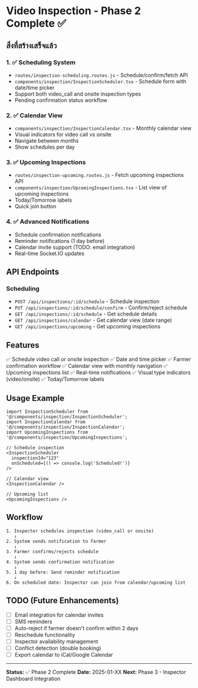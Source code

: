# Video Inspection - Phase 2 Complete ✅

## สิ่งที่สร้างเสร็จแล้ว

### 1. ✅ Scheduling System

- `routes/inspection-scheduling.routes.js` - Schedule/confirm/fetch API
- `components/inspection/InspectionScheduler.tsx` - Schedule form with date/time picker
- Support both video_call and onsite inspection types
- Pending confirmation status workflow

### 2. ✅ Calendar View

- `components/inspection/InspectionCalendar.tsx` - Monthly calendar view
- Visual indicators for video call vs onsite
- Navigate between months
- Show schedules per day

### 3. ✅ Upcoming Inspections

- `routes/inspection-upcoming.routes.js` - Fetch upcoming inspections API
- `components/inspection/UpcomingInspections.tsx` - List view of upcoming inspections
- Today/Tomorrow labels
- Quick join button

### 4. ✅ Advanced Notifications

- Schedule confirmation notifications
- Reminder notifications (1 day before)
- Calendar invite support (TODO: email integration)
- Real-time Socket.IO updates

## API Endpoints

### Scheduling

- `POST /api/inspections/:id/schedule` - Schedule inspection
- `PUT /api/inspections/:id/schedule/confirm` - Confirm/reject schedule
- `GET /api/inspections/:id/schedule` - Get schedule details
- `GET /api/inspections/calendar` - Get calendar view (date range)
- `GET /api/inspections/upcoming` - Get upcoming inspections

## Features

✅ Schedule video call or onsite inspection
✅ Date and time picker
✅ Farmer confirmation workflow
✅ Calendar view with monthly navigation
✅ Upcoming inspections list
✅ Real-time notifications
✅ Visual type indicators (video/onsite)
✅ Today/Tomorrow labels

## Usage Example

```tsx
import InspectionScheduler from '@/components/inspection/InspectionScheduler';
import InspectionCalendar from '@/components/inspection/InspectionCalendar';
import UpcomingInspections from '@/components/inspection/UpcomingInspections';

// Schedule inspection
<InspectionScheduler
  inspectionId="123"
  onScheduled={() => console.log('Scheduled!')}
/>

// Calendar view
<InspectionCalendar />

// Upcoming list
<UpcomingInspections />
```

## Workflow

```
1. Inspector schedules inspection (video_call or onsite)
   ↓
2. System sends notification to farmer
   ↓
3. Farmer confirms/rejects schedule
   ↓
4. System sends confirmation notification
   ↓
5. 1 day before: Send reminder notification
   ↓
6. On scheduled date: Inspector can join from calendar/upcoming list
```

## TODO (Future Enhancements)

- [ ] Email integration for calendar invites
- [ ] SMS reminders
- [ ] Auto-reject if farmer doesn't confirm within 2 days
- [ ] Reschedule functionality
- [ ] Inspector availability management
- [ ] Conflict detection (double booking)
- [ ] Export calendar to iCal/Google Calendar

---

**Status:** ✅ Phase 2 Complete
**Date:** 2025-01-XX
**Next:** Phase 3 - Inspector Dashboard Integration
